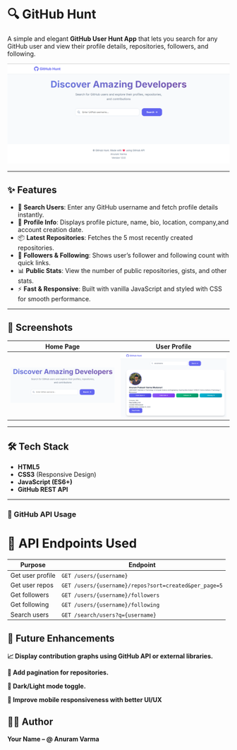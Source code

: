 # 🔍 GitHub Hunt

A simple and elegant **GitHub User Hunt App** that lets you search for any GitHub user and view their profile details, repositories, followers, and following.  

![GitHub Hunt Preview](./screenshots/preview.png) <!-- Replace with your screenshot -->

---

## ✨ Features
- 🔎 **Search Users**: Enter any GitHub username and fetch profile details instantly.  
- 👤 **Profile Info**: Displays profile picture, name, bio, location, company,and account creation date.  
- 📦 **Latest Repositories**: Fetches the 5 most recently created repositories.  
- 👥 **Followers & Following**: Shows user’s follower and following count with quick links.  
- 📊 **Public Stats**: View the number of public repositories, gists, and other stats.  
- ⚡ **Fast & Responsive**: Built with vanilla JavaScript and styled with CSS for smooth performance.  

---

## 📸 Screenshots
| Home Page | User Profile |
|-----------|--------------|
| ![Home](./screenshots/home.png) | ![Profile](./screenshots/profile.png) |

---

## 🛠️ Tech Stack
- **HTML5**  
- **CSS3** (Responsive Design)  
- **JavaScript (ES6+)**  
- **GitHub REST API**  

---
### 🔑 GitHub API Usage

# 📡 API Endpoints Used

| Purpose            | Endpoint                                                      |
|--------------------|---------------------------------------------------------------|
| Get user profile   | `GET /users/{username}`                                       |
| Get user repos     | `GET /users/{username}/repos?sort=created&per_page=5`         |
| Get followers      | `GET /users/{username}/followers`                             |
| Get following      | `GET /users/{username}/following`                             |
| Search users       | `GET /search/users?q={username}`                              |

## 🌟 Future Enhancements

**📈 Display contribution graphs using GitHub API or external libraries.**

**🔖 Add pagination for repositories.**

**🌙 Dark/Light mode toggle.**

**📱 Improve mobile responsiveness with better UI/UX**

## 🧑‍💻 Author

**Your Name – @ Anuram Varma**